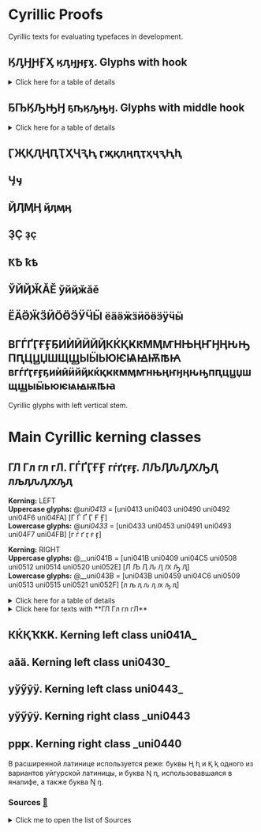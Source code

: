 # Cyrillic Proofs  
  
Cyrillic texts for evaluating typefaces in development. 
  
## ӃԒӇԨӺӼ ӄԓӈԩӻӽ. Glyphs with hook   
  
<details>
  <summary>Click here for a table of details</summary>  
      
| Code | Char | Image | Language |  
|:---- |:---- |:---- |:---- |  
| uni04C3 | Ӄ | <img src="https://github.com/StefanPeev/Common-Serif/blob/main/images/uni04C3_Ka_With_Hook.png" width="100" /> | Chukchi, Koryak, Alyutor, Itelmen, Yukaghir, Yupik, Aleut, Nivkh, Ket, Tofalar, Selkup |   
</details> 
  
## ҔҦӃԠԢӇ ҕҧӄԡԣӈ. Glyphs with middle hook  
  
<details>
  <summary>Click here for a table of details</summary>  
    
| Code | Char | Image | Language |  
|:---- |:---- |:---- |:---- |  
| uni0494 | Ҕ | <img src="https://github.com/StefanPeev/Common-Serif/blob/main/images/uni0494_Ghe_With_Middle_Hook.png" width="100" /> | Abkhaz, Yakut |  
| uni04A6 | Ҧ | <img src="https://github.com/StefanPeev/Common-Serif/blob/main/images/uni04А6_Pe_With_Middle_Hook.png" width="100" /> | Abkhaz |  
| uni0520 | Ԡ | <img src="https://github.com/StefanPeev/Common-Serif/blob/main/images/uni0520_El_With_Middle_Hook.png" width="100" /> | Abkhaz, Chuvash |  
| uni0522 | Ԣ | <img src="https://github.com/StefanPeev/Common-Serif/blob/main/images/uni0522_En_With_Middle_Hook.png" width="100" /> | Chuvash |  
</details>  
  
## ӶҖҚԮҢԤҬҲҶԆԦ ӷҗқԯңԥҭҳҷԇԦԧ  
## Ӌӌ  
## ҊӅӍӉ ҋӆӎӊ 
## ҘҪ ҙҫ  
## ҞҌ ҟҍ  
## ЎЙҊӁӐӖ ўйҋӂӑӗ  
## ЁӒӚӜӞӤӦӪӬӰӴӸ ёӓӛӝӟӥӧӫӭӱӵӹ  
## ВГЃҐӶҒӺҔИЍӢӤЙҊКЌҚҜԞМӍꙦНЊҢҤӇӉԊԢПԤЦꚎЏШЩꚖЫӸЬЮѤѨꙜѬꙒꙖ вгѓґӷғӻҕиѝӣӥйҋкќқҝԟмӎꙧнњңҥӈӊԋԣпԥцꚏџшщꚗыӹьюѥѩꙝѭꙓꙗ  
Cyrillic glyphs with left vertical stem.  
   
# Main Cyrillic kerning classes  
## ГЛ Гл гл гЛ. ГЃҐӶҒӺ гѓґӷғӻ. ЛЉӅԈԒԔԠԮ лљӆԉԓԕԡԯ    
  
**Kerning:** LEFT  
**Uppercase glyphs:** @_uni0413_ = [uni0413 uni0403 uni0490 uni0492 uni04F6 uni04FA] [Г Ѓ Ґ Ӷ Ғ Ӻ]   
**Lowercase glyphs:** @_uni0433_ = [uni0433 uni0453 uni0491 uni0493 uni04F7 uni04FB] [г ѓ ґ ӷ ғ ӻ]  
  
**Kerning:** RIGHT  
**Uppercase glyphs:** @__uni041B = [uni041B uni0409 uni04C5 uni0508 uni0512 uni0514 uni0520 uni052E] [Л Љ Ӆ Ԉ Ԓ Ԕ Ԡ Ԯ]   
**Lowercase glyphs:** @__uni043B = [uni043B uni0459 uni04C6 uni0509 uni0513 uni0515 uni0521 uni052F] [л љ ӆ ԉ ԓ ԕ ԡ ԯ]  
    
  
<details>
  <summary>Click here for a table of details</summary>  
      
| Kerning left. Class uni0413_ and class uni0433_ | Kerning right. Class _uni041B and class _uni043B |  
|:---- |:---- |  
| **Г Ѓ Ґ Ӷ Ғ Ӻ г ѓ ґ ӷ ғ ӻ** uni0413 uni0403 uni0490 uni0492 uni04F6 uni04FA uni0433 uni0453 uni0491 uni0493 uni04F7 uni04FB | **Л Љ Ӆ Ԉ Ԓ Ԕ Ԡ Ԯ л љ ӆ ԉ ԓ ԕ ԡ ԯ** uni041B uni0409 uni04C5 uni0508 uni0512 uni0514 uni0520 uni052E uni043B uni0459 uni04C6 uni0509 uni0513 uni0515 uni0521 uni052F |   
</details>  
  
<details>
  <summary>Click here for texts with **ГЛ Гл гл гЛ**</summary>  
      
| ГЛ | гл |  
|:---- |:---- |  
| ГЛИ ГЛО ГЛЯ ИГЛ ОГЛ ЦГЛ БИГЛ БОГЛ ГЛАВ ГЛАД ГЛАЗ ГЛАН ГЛАС ГЛАЦ ГЛЕБ ГЛЕВ ГЛЕД ГЛЕЗ ГЛЕЙ ГЛЕК ГЛЕН ГЛЕР ГЛЕС ГЛЕТ ГЛИБ ГЛИД ГЛИК ГЛИН ГЛИФ ГЛИЯ ГЛКС ГЛОГ ГЛОД ГЛОК ГЛОМ ГЛОТ ГЛУК ГЛУМ ГЛЮК ГЛЁГ ГЛЁН ИГЛА ИГЛЗ ИГЛУ ИГЛЫ МГЛА МГЛУ МУГЛ ОГЛЫ УГЛА УГЛЕ УГЛЫ УГЛЬ УГЛЯ ФОГЛ ЩЕГЛ ЭГЛА ЭГЛИ ЭГЛЬ ЭНГЛ ЮГЛА ЯГЛА ЁГЛА АГЛАЙ АГЛАЯ АГЛИШ АГЛОС АНГЛО АНГЛЫ АНГЛЬ БАГЛИ БЕГЛИ БЕГЛО БЕГЛЬ БЕЙГЛ БИГЛЬ БОГГЛ БУГЛЕ ВГЛОТ ВЕГЛА ГИГЛО ГЛААД ГЛАВА ГЛАВК ГЛАДЬ ГЛАЖЕ ГЛАЖИ ГЛАЙД ГЛАМЯ ГЛАНД ГЛАНЕ ГЛАНЦ ГЛАСС ГЛАТТ ГЛАХИ ГЛАШУ ГЛЕЙН ГЛЕЛЕ ГЛЕМС ГЛЕНА ГЛЕНН ГЛЕНУ ГЛЕНЬ ГЛЕРА ГЛЕФА ГЛЕЧА ГЛИБА ГЛИВА ГЛИЕЖ ГЛИЗЕ ГЛИК- ГЛИКО ГЛИМА ГЛИНА ГЛИНН ГЛИНТ ГЛИНЫ ГЛИО- ГЛИОЗ ГЛИОН ГЛИПТ ГЛИСТ ГЛИТЧ ГЛИЭР ГЛОБА ГЛОБС ГЛОБЫ ГЛОВЕ ГЛОДИ ГЛОДЫ ГЛОНН ГЛОСА ГЛОТЫ ГЛОЯХ ГЛУБЬ ГЛУЗГ ГЛУЗД ГЛУПО ГЛУСК ГЛУХИ ГЛУХО ГЛУША ГЛУШЕ ГЛУШЬ ГЛЫБА ГЛЫЖА ГЛЮК- ГЛЮКИ ГЛЮОН ГЛЯДИ ГЛЯДЬ ГЛЯСЕ ГЛЁТТ ГУГЛЯ ДАГЛЫ ДЕГЛИ ДЕГЛО ДИНГЛ ЕГЛИЧ ЕГЛОН ЖОНГЛ ЗИГЛЕ ИГЛЕН ИГЛИК ИГЛЬС ИШГЛЬ КАГЛА КЕГЛИ КЕГЛЬ КЕГЛЯ КУГЛЬ ЛИНГЛ ЛЁГЛЕ МГЛИН МИГЛИ МИГЛО МУГЛА МУГЛЫ МЯГЛЫ НАГЛИ НАГЛО НАГЛЬ НЕГЛА НЕГЛИ НЕЙГЛ ОГЛАТ ОГЛЕД ОГЛИШ ОГЛОМ ОНГЛЬ ПАГЛЬ ПИГЛУ РЕГЛА РИГЛА РИГЛИ РИГЛЬ РОГЛА РЁГЛЕ СГЛАЗ СЕГЛА СИГЛА СИНГЛ СОГЛО СЯГЛО ТАНГЛ ТИГЛЕ ТИГЛЬ ТЯГЛО УГГЛА УГЛАН УГЛЕЦ УГЛИЧ УГЛОВ УГЛОМ УГЛЯН ФИГЛИ ФИГЛЯ ФОГЛЬ ФУГЛИ ФЁГЛЁ ХОГЛА ХУГЛИ ЦИГЛА ЧЕГЛА ЧИГЛА ШАГЛА ШЕГЛА ШИГЛЬ ШОГЛА ЩЕГЛА ЩЕГЛЫ ЩОГЛА ЭГЛИЕ ЭГЛОН ЭГЛОУ ЭГЛЁН ЭНГЛА ЭРГЛЕ ЭРГЛИ ЮГЛАС ЮГЛЕР ЯГЛОМ ЯГЛУШ АГЛАИЙ АГЛАЙЯ АГЛЕНЬ АГЛОБИ АГЛОНА АНГЛЕЗ АНГЛЕС АНГЛЕТ АНГЛИЕ АНГЛИЯ АНГЛСИ БАГЛАИ БАГЛАЙ БАГЛАН БАДГЛИ БАНГЛИ БЕГЛАЯ БЕГЛЕЖ БЕГЛЕЦ БЕГЛОВ БЕГЛЫЙ БИГГЛЗ БИГЛЕН БИГЛЯР БИНГЛИ БУГЛАЗ БУГЛАИ БУГЛЕН БУГЛОВ БУРГЛА ВАЙГЛЬ ВГЛАВЬ ВГЛАДЬ ВГЛУБЬ ВЕЙГЛЯ ВЕНГЛЕ ВЕНГЛЬ ВЗГЛЯД ВИГЛАФ ВИГЛИЦ ВОГЛЕР ВУГЛАН ВУГЛЯР ВЫГЛЕН ВЁРГЛЬ ГЛАВАН ГЛАВКА ГЛАВЫЙ ГЛАГОЛ ГЛАДАУ ГЛАДИЙ ГЛАДКО ГЛАДУН ГЛАДУШ ГЛАДЫШ ГЛАЖКА ГЛАЗАУ ГЛАЗГО ГЛАЗЕР ГЛАЗЕТ ГЛАЗИН ГЛАЗКИ ГЛАЗМА ГЛАЗОВ ГЛАЗОК ГЛАЗУН ГЛАЙНА ГЛАМИС ГЛАМОЧ ГЛАМУР ГЛАНДА ГЛАНДЫ ГЛАНОН ГЛАППА ГЛАРУС ГЛАСИС ГЛАСНО ГЛАССА ГЛАСЬЕ ГЛАУКС ГЛАШИН ГЛБОКЕ ГЛЕБИЧ ГЛЕБКА ГЛЕБКИ ГЛЕБКО ГЛЕБЛЬ ГЛЕБОВ ГЛЕВИЦ ГЛЕДЕН ГЛЕДКА ГЛЕЗЕН ГЛЕЗЕР ГЛЕЗНО ГЛЕЗОС ГЛЕЙДС ГЛЕЙКИ ГЛЕНБИ ГЛЕНДО ГЛЕНИК ГЛЕНИЯ ГЛЕНКО ГЛЕННЕ ГЛЕННИ ГЛЕРАУ ГЛЕЧЕР ГЛЕЧИК ГЛИВИН ГЛИЗЕР ГЛИКАС ГЛИКО- ГЛИКОН ГЛИМУР ГЛИНДЕ ГЛИНЕЦ ГЛИНИН ГЛИНКА ГЛИНКЕ ГЛИНКИ ГЛИННО ГЛИНОЕ ГЛИНОЗ ГЛИНСК ГЛИНЧА ГЛИОМА ГЛИСОН ГЛИСТА ГЛИСТЫ ГЛИЦИН ГЛИШИЧ ГЛОБАР ГЛОБЕН ГЛОБИН ГЛОБИШ ГЛОБУС ГЛОВЕР ГЛОВНО ГЛОГЕР ГЛОГУВ ГЛОЖАН ГЛОЖИН ГЛОММА ГЛОМУС ГЛОНТИ ГЛОРИЯ ГЛОСС- ГЛОССА ГЛОТКА ГЛОТОВ ГЛОТОК ГЛУБЖЕ ГЛУБКИ ГЛУБЛЯ ГЛУЗДЫ ГЛУЗЕК ГЛУМЕЦ ГЛУМЧЕ ГЛУПАЯ ГЛУПЕЦ ГЛУПЫЙ ГЛУПЫШ ГЛУТИН ГЛУТНЯ ГЛУХАР ГЛУХАЯ ГЛУХИХ ГЛУХОВ ГЛУХОЕ ГЛУХОЙ ГЛУХУВ ГЛУЧИН ГЛУШЕЦ ГЛУШИН ГЛУШКА ГЛУШКИ ГЛУШКО ГЛУШНИ ГЛУШНЯ ГЛЫБКА ГЛЫБКИ ГЛЫБОВ ГЛЫБОЧ ГЛЫСВА ГЛЭДИС ГЛЭШОУ ГЛЮИРА ГЛЮКО- ГЛЮКОЗ ГЛЮМЕР ГЛЮОНЫ ГЛЮТЕН ГЛЯДЕН ГЛЯДИН ГЛЯДКИ ГЛЯДНЯ ГЛЯНЕЦ ГЛЯССЕ ГРИГЛА ГУНГЛЬ ДАНГЛА ДЖИНГЛ ДОГЛЯД ДРЕГЛЯ ДУГЛАС ЕГЛИЗИ ЕГЛИНА ЕГЛИНО ЕГЛОВО ЖГЛИНО ЗАГЛИК ЗАГЛОТ ЗАГЛУЛ ЗАНГЛА ЗИГЛЕР ЗИГЛЕС ИГЛИКА ИГЛИНГ ИГЛИНО ИГЛИЦА ИГЛОВО ИГЛТОН ИГЛЪЯХ ИГЛЯНИ ИНГЛБИ ИНГЛИН ИНГЛИС ИНГЛИШ ИШЫГЛЫ ЙОГЛАВ КАНГЛА КАНГЛЫ КОГЛИН КРАГЛЯ КРУГЛО КУГЛЕР КУИГЛИ ЛАГЛАН ЛЕГЛИЗ ЛЕГЛЫЙ ЛЕНГЛИ ЛОГЛАН ЛОНГЛА ЛОНГЛИ ЛУГЛАГ ЛЭНГЛИ ЛЁГЛЫЙ Л’ЭГЛЬ МАГЛАГ МАГЛАЙ МАГЛАН МАГЛЕВ МАГЛИЧ МАГЛОД МАНГЛЬ МАУГЛИ МЕГЛЕН МЕГЛИЧ МЕГЛОС МОЗГЛО МОЗГЛЯ МОНГЛА МУГЛАН МЫГЛЕН МЫГЛИЖ НАГЛЕР НАГЛЕЦ НАГЛИС НАГЛЫЙ НИГГЛИ ОГЛАЛА ОГЛАНЫ ОГЛЕЙЗ ОГЛУЗД ОТАГЛЫ ОТГЛАС ПАЭГЛЕ ПОГЛЯД ПРЕГЛЬ ПРИНГЛ ПРУГЛЫ ПРЯГЛА РАГГЛЗ РАГЛАЙ РАГЛАН РЕГЛАН РЕГЛЕТ РОГЛЕЦ САГЛАМ САНГЛИ СГЛАЖУ СГЛУПА СЕВОГЛ СИГЛЕР СМИГЛЫ СОГЛАС СПЯГЛО СТЫГЛА СТЯГЛЫ СУГЛАН СЫГЛЭГ ТАГЛАН ТАГЛЕЙ ТАГЛИТ ТАГЛИШ ТАНГЛА ТОГЛЫЙ ТРИГЛЫ ТУГЛАК ТУГЛАС ТЭНГЛИ ТЯГЛЕЦ ТЯГЛОВ ТЯГЛОЕ ТЯГЛЫЙ ТЁГЛАГ УАРГЛА УГЛАВА УГЛАМИ УГЛАТА УГЛЕВО УГЛЕЦЫ УГЛИЧИ УГЛИЩЕ УГЛОВА УГЛОВО УГЛУБЛ УГЛЫНЬ УГЛЯНЫ УСУГЛИ ФАЙГЛЬ ФИГЛЯР ФОГЛЕР ФУГЛОЙ ХЕГЛИГ ХЁУГЛИ ЦАНГЛА ЦЕГЛЕД ЦЕГЛУВ ЦИГЛЕР ЦУГЛЕЙ ЧАГЛАР ЧАГЛИН ЧЕГЛОК ЧЕГЛЫЙ ЧОГЛОК ШАНГЛА ШВЕГЛА ШЛЕГЛЬ ШМЫГЛИ ЩЕГЛЕЦ ЩЕГЛОВ ЭГЛИНГ ЭНГЛЕР ЭНГЛИН ЭРГЛИС ЭРЕГЛИ ЯГЛИТЬ ЁГЛИНО АГЛАВРА АГЛАИДА АГЛАСУН АГЛИБОЛ АГЛИКОН АГЛИПАЙ АГЛУОНА АГЛЮКОН АМУОГЛЫ АНАГЛИФ АНГЛАДА АНГЛИЯ! АНГЛТОН АРГЛТОН БАГЛЕРЫ БАГЛИЦЫ БАГЛУНГ БЕГЛЕТИ БЕГЛЕЦЫ БЕГЛИЦА БЕГЛОВО БЕГЛУЦИ БЕЙОГЛУ БЕРГЛЕЗ БЕРГЛЕН БИГЛАНД БРЮГЛЕН БУГЛАКИ БУГЛЕНЬ БУРГЛАР БЫГЛУВЬ БЮГЛАНН БЮРГЛЕН ВГЛУХУЮ ВДОГЛЯД ВЗГЛЯДЫ ВИГГЛЕР ВИГЛИНО ВИГЛИУС ВИЛЬГЛИ ВОЗГЛАС ВОЛГЛЫЙ ВЫГЛЕТЬ ВЫГЛЯЖУ ГАГАГЛЯ ГАГЛОВО ГАГЛОЕВ ГАНГЛИЙ ГЕОГЛИФ ГЕРОГЛЫ ГЛАБЕЛЬ ГЛАВАНИ ГЛАВАРЬ ГЛАВАЦИ ГЛАВБУХ ГЛАВКЕТ ГЛАВКОМ ГЛАВКОН ГЛАВКОС ГЛАВНИК ГЛАВНОЕ ГЛАВНЫЙ ГЛАВРЕЖ ГЛАВЦИЯ ГЛАГОЛЬ ГЛАДБАХ ГЛАДБЕК ГЛАДЗОР ГЛАДИТЬ ГЛАДИУС ГЛАДКАЯ ГЛАДКИЙ ГЛАДКИХ ГЛАДКОВ ГЛАДКОЕ ГЛАДНЫЙ ГЛАДЫШИ ГЛАЖЕВА ГЛАЖЕВО ГЛАЗАЧИ ГЛАЗЕРА ГЛАЗЕТЬ ГЛАЗИХА ГЛАЗИЩЕ ГЛАЗИЩИ ГЛАЗКОВ ГЛАЗНИК ГЛАЗНОЙ ГЛАЗОВА ГЛАЗОВО ГЛАЗУНЫ ГЛАЗУПС ГЛАЗУРЬ ГЛАЗЬ-Ю ГЛАЗЬЕВ ГЛАЙРИЧ ГЛАНДОР ГЛАНЕГГ ГЛАРЕАН ГЛАСГОУ ГЛАСИТЬ ГЛАСНАЯ ГЛАСНЫЕ ГЛАСНЫЙ ГЛАССАН ГЛАССЕР ГЛАССОН ГЛАСТУЛ ГЛАТТЕН ГЛАУБЕР ГЛАУБИЦ ГЛАУБИЧ ГЛАУХАУ ГЛАУЦИГ ГЛАУЦИН ГЛАУЭРТ ГЛАФИРА ГЛАШАТЬ ГЛАШНИК ГЛАШТИН ГЛЕБЕНИ ГЛЕБОВА ГЛЕБОВО ГЛЕБОВЫ ГЛЕВАХА ГЛЕДАЦИ ГЛЕЗКИЙ ГЛЕЙЗЕР ГЛЕЙШЕР ГЛЕМЗЕР ГЛЕНАРА ГЛЕНВЕХ ГЛЕНВУД ГЛЕНВЬЮ ГЛЕНЕЛГ ГЛЕНИЛИ ГЛЕННОН ГЛЕНРОК ГЛЕНТИС ГЛЕТЧЕР ГЛЕЩАВА ГЛИАДИН ГЛИВИЦЕ ГЛИЗАЛЬ ГЛИКАЛИ ГЛИКАНЫ ГЛИКМАН ГЛИКОЛИ ГЛИНДОН ГЛИНИНО ГЛИНИЦА ГЛИНИЦЫ ГЛИНИЩЕ ГЛИНИЩИ ГЛИНКИН ГЛИНКОВ ГЛИННАЯ ГЛИННИК ГЛИННОЕ ГЛИНСКО ГЛИНЯНЕ ГЛИНЯНЫ ГЛИОЦИТ ГЛИПАТЬ ГЛИСОНА ГЛИССАД ГЛИССАН ГЛИССЕР ГЛИССОН ГЛИФАДА ГЛИЦЕРЫ ГЛИЦИДЫ ГЛИЦИНА ГЛОБЕНА ГЛОБИНО ГЛОБИНЫ ГЛОБИЦЫ ГЛОБУЛА ГЛОБУЛИ ГЛОБУЛЫ ГЛОБЭКС ГЛОГИНО ГЛОГНИЦ ГЛОГОВА ГЛОГОВО ГЛОДАТЬ ГЛОДОВО ГЛОДОСЫ ГЛОДУНЫ ГЛОДЯНЫ ГЛОЖЕНЕ ГЛОЗМАН ГЛОМЕЛЬ ГЛОМУША ГЛОНАСС ГЛОППЕН ГЛОРЬЁЗ ГЛОССИТ ГЛОССО- ГЛОСТЕР ГЛОТАТЬ ГЛОТИХА ГЛОТОВО ГЛОТОВЫ ГЛОТТЕР ГЛУБИНА ГЛУБИНЫ ГЛУБНИК ГЛУБОКО ГЛУБЧИН ГЛУДКИЙ ГЛУЗМАН ГЛУМИНА ГЛУМИТЬ ГЛУМИЦЫ ГЛУМОВО ГЛУПАЯ… ГЛУПЕТЬ ГЛУПИТЬ ГЛУПЧУВ ГЛУПЫШИ ГЛУСИТЬ ГЛУСКИН ГЛУХАРИ ГЛУХАРЬ ГЛУХАЧИ ГЛУХИНО ГЛУХОВА ГЛУХОВО ГЛУХОТА ГЛУШАТА ГЛУШАЧИ ГЛУШИНА ГЛУШИТЬ ГЛУШИХА ГЛУШИЦА ГЛУШИЦЫ ГЛУШКОВ ГЛУШНИК ГЛУШНЯК ГЛУЩИТЬ ГЛХАТУН ГЛЫБИНА ГЛЫБИЩА ГЛЫБНОЕ ГЛЭДУИН ГЛЭСКОК ГЛЮГОВО ГЛЮЗИНГ ГЛЮКАНЫ ГЛЮКАТЬ ГЛЮКМАН ГЛЮКОЗА ГЛЮОНИЙ ГЛЮЦИДЫ ГЛЯДЕНЬ ГЛЯДЕТЬ ГЛЯДИНО ГЛЯДИТЕ ГЛЯДИШЬ ГЛЯНУТЬ ГЛЯЦИАЛ ГЛЁДНИЦ ГОГЛАНД ГОГЛИХА ГЁРОГЛЫ ДАГЛИКС ДАНГЛОУ ДЕГЛАВС ДЕНГЛИШ ДЖУНГЛИ ДЗЕГЛИС ДРЫГЛОВ ДУГЛАСА ДУГЛАСЫ ДЯГЛЕВО ЕГЛИНКА ЖАБАГЛЫ ЖАГЛИЦА ЖЕГЛИЦА ЖЕГЛОВО ЖОНГЛЕР ЖОНГЛЁР ЗАГЛАЗА ЗАГЛОБА ЗАГЛЫБИ ЗАКРУГЛ ЗАМГЛАЙ ЗООГЛЕЯ ИГЛ-ВЬЮ ИГЛЕСИА ИГЛОВАШ ИГЛОВОЙ ИГЛОВЫЕ ИГЛУЛИК ИГЛЯНКИ ИК-ИГЛЬ ИНГЛАНД | гли гло гля игл огл цгл бигл богл глав глад глаз глан глас глац глеб глев глед глез глей глек глен глер глес глет глиб глид глик глин глиф глия глкс глог глод глок глом глот глук глум глюк глёг глён игла иглз иглу иглы мгла мглу мугл оглы угла угле углы угль угля фогл щегл эгла эгли эгль энгл югла ягла ёгла аглай аглая аглиш аглос англо англы англь багли бегли бегло бегль бейгл бигль боггл бугле вглот вегла гигло глаад глава главк гладь глаже глажи глайд гламя гланд глане гланц гласс глатт глахи глашу глейн глеле глемс глена гленн глену глень глера глефа глеча глиба глива глиеж глизе глик- глико глима глина глинн глинт глины глио- глиоз глион глипт глист глитч глиэр глоба глобс глобы глове глоди глоды глонн глоса глоты глоях глубь глузг глузд глупо глуск глухи глухо глуша глуше глушь глыба глыжа глюк- глюки глюон гляди глядь глясе глётт гугля даглы дегли дегло дингл еглич еглон жонгл зигле иглен иглик игльс ишгль кагла кегли кегль кегля кугль лингл лёгле мглин мигли мигло мугла муглы мяглы нагли нагло нагль негла негли нейгл оглат оглед оглиш оглом онгль пагль пиглу регла ригла ригли ригль рогла рёгле сглаз сегла сигла сингл согло сягло тангл тигле тигль тягло уггла углан углец углич углов углом углян фигли фигля фогль фугли фёглё хогла хугли цигла чегла чигла шагла шегла шигль шогла щегла щеглы щогла эглие эглон эглоу эглён энгла эргле эргли юглас юглер яглом яглуш аглаий аглайя аглень аглоби аглона англез англес англет англие англия англси баглаи баглай баглан бадгли бангли беглая беглеж беглец беглов беглый бигглз биглен бигляр бингли буглаз буглаи буглен буглов бургла вайгль вглавь вгладь вглубь вейгля венгле венгль взгляд виглаф виглиц воглер вуглан вугляр выглен вёргль главан главка главый глагол гладау гладий гладко гладун гладуш гладыш глажка глазау глазго глазер глазет глазин глазки глазма глазов глазок глазун глайна гламис гламоч гламур гланда гланды гланон глаппа гларус гласис гласно гласса гласье глаукс глашин глбоке глебич глебка глебки глебко глебль глебов глевиц гледен гледка глезен глезер глезно глезос глейдс глейки гленби глендо гленик гления гленко гленне гленни глерау глечер глечик гливин глизер гликас глико- гликон глимур глинде глинец глинин глинка глинке глинки глинно глиное глиноз глинск глинча глиома глисон глиста глисты глицин глишич глобар глобен глобин глобиш глобус гловер гловно глогер глогув гложан гложин гломма гломус глонти глория глосс- глосса глотка глотов глоток глубже глубки глубля глузды глузек глумец глумче глупая глупец глупый глупыш глутин глутня глухар глухая глухих глухов глухое глухой глухув глучин глушец глушин глушка глушки глушко глушни глушня глыбка глыбки глыбов глыбоч глысва глэдис глэшоу глюира глюко- глюкоз глюмер глюоны глютен гляден глядин глядки глядня глянец гляссе григла гунгль дангла джингл догляд дрегля дуглас еглизи еглина еглино еглово жглино заглик заглот заглул зангла зиглер зиглес иглика иглинг иглино иглица иглово иглтон иглъях игляни инглби инглин инглис инглиш ишыглы йоглав кангла канглы коглин крагля кругло куглер куигли лаглан леглиз леглый ленгли логлан лонгла лонгли луглаг лэнгли лёглый л’эгль маглаг маглай маглан маглев маглич маглод мангль маугли меглен меглич меглос мозгло мозгля монгла муглан мыглен мыглиж наглер наглец наглис наглый ниггли оглала огланы оглейз оглузд отаглы отглас паэгле погляд прегль прингл пруглы прягла рагглз раглай раглан реглан реглет роглец саглам сангли сглажу сглупа севогл сиглер смиглы соглас спягло стыгла стяглы суглан сыглэг таглан таглей таглит таглиш тангла тоглый триглы туглак туглас тэнгли тяглец тяглов тяглое тяглый тёглаг уаргла углава углами углата углево углецы угличи углище углова углово углубл углынь угляны усугли файгль фигляр фоглер фуглой хеглиг хёугли цангла цеглед цеглув циглер цуглей чаглар чаглин чеглок чеглый чоглок шангла швегла шлегль шмыгли щеглец щеглов эглинг энглер энглин эрглис эрегли яглить ёглино аглавра аглаида агласун аглибол агликон аглипай аглуона аглюкон амуоглы анаглиф англада англия! англтон арглтон баглеры баглицы баглунг беглети беглецы беглица беглово беглуци бейоглу берглез берглен бигланд брюглен буглаки буглень бурглар быглувь бюгланн бюрглен вглухую вдогляд взгляды вигглер виглино виглиус вильгли возглас волглый выглеть выгляжу гагагля гаглово гаглоев ганглий геоглиф героглы глабель главани главарь главаци главбух главкет главком главкон главкос главник главное главный главреж главция глаголь гладбах гладбек гладзор гладить гладиус гладкая гладкий гладких гладков гладкое гладный гладыши глажева глажево глазачи глазера глазеть глазиха глазище глазищи глазков глазник глазной глазова глазово глазуны глазупс глазурь глазь-ю глазьев глайрич гландор гланегг глареан гласгоу гласить гласная гласные гласный глассан глассер глассон гластул глаттен глаубер глаубиц глаубич глаухау глауциг глауцин глауэрт глафира глашать глашник глаштин глебени глебова глебово глебовы глеваха гледаци глезкий глейзер глейшер глемзер гленара гленвех гленвуд гленвью гленелг гленили гленнон гленрок глентис глетчер глещава глиадин гливице глизаль гликали гликаны гликман гликоли глиндон глинино глиница глиницы глинище глинищи глинкин глинков глинная глинник глинное глинско глиняне глиняны глиоцит глипать глисона глиссад глиссан глиссер глиссон глифада глицеры глициды глицина глобена глобино глобины глобицы глобула глобули глобулы глобэкс глогино глогниц глогова глогово глодать глодово глодосы глодуны глодяны гложене глозман гломель гломуша глонасс глоппен глорьёз глоссит глоссо- глостер глотать глотиха глотово глотовы глоттер глубина глубины глубник глубоко глубчин глудкий глузман глумина глумить глумицы глумово глупая… глупеть глупить глупчув глупыши глусить глускин глухари глухарь глухачи глухино глухова глухово глухота глушата глушачи глушина глушить глушиха глушица глушицы глушков глушник глушняк глущить глхатун глыбина глыбища глыбное глэдуин глэскок глюгово глюзинг глюканы глюкать глюкман глюкоза глюоний глюциды глядень глядеть глядино глядите глядишь глянуть гляциал глёдниц гогланд гоглиха гёроглы дагликс данглоу деглавс денглиш джунгли дзеглис дрыглов дугласа дугласы дяглево еглинка жабаглы жаглица жеглица жеглово жонглер жонглёр заглаза заглоба заглыби закругл замглай зооглея игл-вью иглесиа игловаш игловой игловые иглулик иглянки ик-игль ингланд |   
</details>    

## КЌҚҠҞҜ. Kerning left class uni041A_  
## аӑӓ. Kerning left class uni0430_  
## уўӳӯӱ. Kerning left class uni0443_  
## уўӳӯӱ. Kerning right class _uni0443  
## рҏԗ. Kerning right class _uni0440  
  
  
В расширенной латинице используется реже: буквы Ⱨ ⱨ и Ⱪ ⱪ одного из вариантов уйгурской латиницы, и буква Ꞑ ꞑ, использовавшаяся в яналифе, а также буква Ŋ ŋ.  
  
### <a id=src></a>Sources [:arrows_counterclockwise:](#tc_src)  
   
<details>
  <summary>Click me to open the list of Sources</summary>  
  
+ Kostas Bartsokas. [Cyrillic Proofs](https://github.com/kosbarts/Commissioner/tree/master/documentation/proofs/Cyrillic%20Proofs)  
+ r12a. [Script links. Cyrillic](https://r12a.github.io/scripts/links.html?iso=cyrl)  
+ r12a. [All Cyrillic](https://r12a.github.io/pickers/cyrl-all/index.html)  
+ r12a. [Cyrillic](https://r12a.github.io/uniview/index.html?block=cyrillic#title)  
+ Eymen Efe Altun. [All words in all languages](https://github.com/eymenefealtun/all-words-in-all-languages)  
+ Hermit Dave. [Frequency Words](https://github.com/hermitdave/FrequencyWords)  
</details>  
  